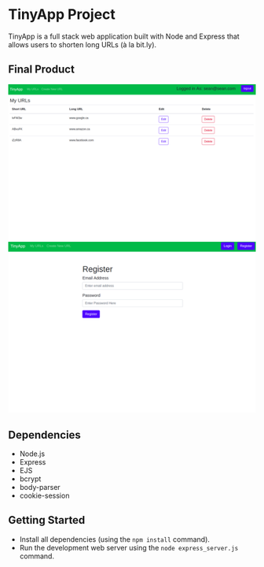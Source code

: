 # TinyApp Project

TinyApp is a full stack web application built with Node and Express that allows users to shorten long URLs (à la bit.ly).

## Final Product

!["Home Page"](https://github.com/Sean-HL-Lin/tinyapp/blob/master/docs/Home_page.png)
!["Register Page"](https://github.com/Sean-HL-Lin/tinyapp/blob/master/docs/Register_page.png)

## Dependencies

- Node.js
- Express
- EJS
- bcrypt
- body-parser
- cookie-session

## Getting Started

- Install all dependencies (using the `npm install` command).
- Run the development web server using the `node express_server.js` command.